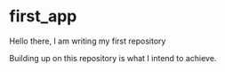 # first_app

Hello there,
I am writing my first repository

Building up on this repository is what I intend to achieve.
